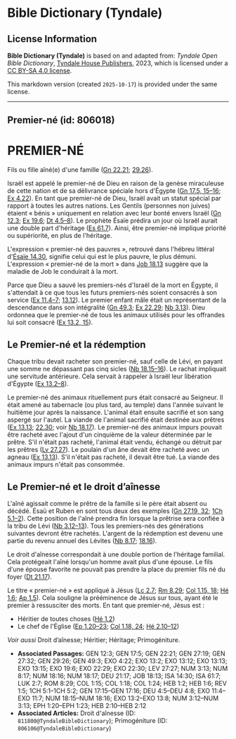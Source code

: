 # Bible Dictionary (Tyndale)

## License Information

**Bible Dictionary (Tyndale)** is based on and adapted from: _Tyndale Open Bible Dictionary_, [Tyndale House Publishers](https://tyndaleopenresources.com/), 2023, which is licensed under a [CC BY-SA 4.0 license](https://creativecommons.org/licenses/by-sa/4.0/legalcode.en).

This markdown version (created `2025-10-17`) is provided under the same license.



--------------------------------

## Premier-né (id: 806018)

PREMIER\-NÉ
===========

Fils ou fille aîné(e) d'une famille ([Gn 22\.21](https://ref.ly/Gen22:21); [29\.26](https://ref.ly/Gen29:26)).

Israël est appelé le premier\-né de Dieu en raison de la genèse miraculeuse de cette nation et de sa délivrance spéciale hors d'Égypte ([Gn 17\.5, 15](https://ref.ly/Gen17:5,Gen17:15-Gen17:16)[–](https://ref.ly/Gen17:5)[16](https://ref.ly/Gen17:5,Gen17:15-Gen17:16); [Ex 4\.22](https://ref.ly/Exod4:22)). En tant que premier\-né de Dieu, Israël avait un statut spécial par rapport à toutes les autres nations. Les Gentils (personnes non juives) étaient « bénis » uniquement en relation avec leur bonté envers Israël ([Gn 12\.3](https://ref.ly/Gen12:3); [Ex 19\.6](https://ref.ly/Exod19:6); [Dt 4\.5–8](https://ref.ly/Deut4:5-Deut4:8)). Le prophète Ésaïe prédira un jour où Israël aurait une double part d'héritage ([Es 61\.7](https://ref.ly/Isa61:7)). Ainsi, être premier\-né implique priorité ou supériorité, en plus de l'héritage.

L'expression « premier\-né des pauvres », retrouvé dans l'hébreu littéral d'[Ésaïe 14\.30](https://ref.ly/Isa14:30), signifie celui qui est le plus pauvre, le plus démuni. L'expression « premier\-né de la mort » dans [Job 18\.13](https://ref.ly/Job18:13) suggère que la maladie de Job le conduirait à la mort.

Parce que Dieu a sauvé les premiers\-nés d'Israël de la mort en Égypte, il s'attendait à ce que tous les futurs premiers\-nés soient consacrés à son service ([Ex 11\.4–7](https://ref.ly/Exod11:4-Exod11:7); [13\.12](https://ref.ly/Exod13:12)). Le premier enfant mâle était un représentant de la descendance dans son intégralité ([Gn 49\.3](https://ref.ly/Gen49:3); [Ex 22\.29](https://ref.ly/Exod22:29); [Nb 3\.13](https://ref.ly/Num3:13)). Dieu ordonnea que le premier\-né de tous les animaux utilisés pour les offrandes lui soit consacré ([Ex 13\.2, 15](https://ref.ly/Exod13:2,Exod13:15)).

Le Premier\-né et la rédemption
-------------------------------

Chaque tribu devait racheter son premier\-né, sauf celle de Lévi, en payant une somme ne dépassant pas cinq sicles ([Nb 18\.15–16](https://ref.ly/Num18:15-Num18:16)). Le rachat impliquait une servitude antérieure. Cela servait à rappeler à Israël leur libération d'Égypte ([Ex 13\.2–8](https://ref.ly/Exod13:2-Exod13:8)).

Le premier\-né des animaux rituellement purs était consacré au Seigneur. Il était amené au tabernacle (ou plus tard, au temple) dans l'année suivant le huitième jour après la naissance. L'animal était ensuite sacrifié et son sang aspergé sur l'autel. La viande de l'animal sacrifié était destinée aux prêtres ([Ex 13\.13](https://ref.ly/Exod13:13); [22\.30](https://ref.ly/Exod22:30); voir [Nb 18\.17](https://ref.ly/Num18:17)). Le premier\-né des animaux impurs pouvait être racheté avec l'ajout d'un cinquième de la valeur déterminée par le prêtre. S'il n'était pas racheté, l'animal était vendu, échangé ou détruit par les prêtres ([Lv 27\.27](https://ref.ly/Lev27:27)). Le poulain d'un âne devait être racheté avec un agneau ([Ex 13\.13](https://ref.ly/Exod13:13)). S'il n'était pas racheté, il devait être tué. La viande des animaux impurs n'était pas consommée.

Le Premier\-né et le droit d’aînesse
------------------------------------

L'aîné agissait comme le prêtre de la famille si le père était absent ou décédé. Ésaü et Ruben en sont tous deux des exemples ([Gn 27\.19, 32](https://ref.ly/Gen27:19,Gen27:32); [1Ch 5\.1–2](https://ref.ly/1Chr5:1-1Chr5:2)). Cette position de l'aîné prendra fin lorsque la prêtrise sera confiée à la tribu de Lévi ([Nb 3\.12–13](https://ref.ly/Num3:12-Num3:13)). Tous les premiers\-nés des générations suivantes devront être rachetés. L'argent de la rédemption est devenu une partie du revenu annuel des Lévites ([Nb 8\.17](https://ref.ly/Num8:17); [18\.16](https://ref.ly/Num18:16)).

Le droit d'aînesse correspondait à une double portion de l'héritage familial. Cela protégeait l'aîné lorsqu'un homme avait plus d'une épouse. Le fils d'une épouse favorite ne pouvait pas prendre la place du premier fils né du foyer ([Dt 21\.17](https://ref.ly/Deut21:17)).

Le titre « premier\-né » est appliqué à Jésus ([Lc 2\.7](https://ref.ly/Luke2:7); [Rm 8\.29](https://ref.ly/Rom8:29); [Col 1\.15, 18](https://ref.ly/Col1:15,Col1:18); [Hé 1\.6](https://ref.ly/Heb1:6); [Ap 1\.5](https://ref.ly/Rev1:5)). Cela souligne la prééminence de Jésus sur tous, ayant été le premier à ressusciter des morts. En tant que premier\-né, Jésus est :

* Héritier de toutes choses ([Hé 1\.2](https://ref.ly/Heb1:2))
* Le chef de l'Église ([Ep 1\.20–23](https://ref.ly/Eph1:20-Eph1:23); [Col 1\.18, 24](https://ref.ly/Col1:18,Col1:24); [Hé 2\.10–12](https://ref.ly/Heb2:10-Heb2:12))

*Voir aussi* Droit d’aînesse; Héritier; Héritage; Primogéniture.

* **Associated Passages:** GEN 12:3; GEN 17:5; GEN 22:21; GEN 27:19; GEN 27:32; GEN 29:26; GEN 49:3; EXO 4:22; EXO 13:2; EXO 13:12; EXO 13:13; EXO 13:15; EXO 19:6; EXO 22:29; EXO 22:30; LEV 27:27; NUM 3:13; NUM 8:17; NUM 18:16; NUM 18:17; DEU 21:17; JOB 18:13; ISA 14:30; ISA 61:7; LUK 2:7; ROM 8:29; COL 1:15; COL 1:18; COL 1:24; HEB 1:2; HEB 1:6; REV 1:5; 1CH 5:1–1CH 5:2; GEN 17:15–GEN 17:16; DEU 4:5–DEU 4:8; EXO 11:4–EXO 11:7; NUM 18:15–NUM 18:16; EXO 13:2–EXO 13:8; NUM 3:12–NUM 3:13; EPH 1:20–EPH 1:23; HEB 2:10–HEB 2:12
* **Associated Articles:** Droit d'aînesse (ID: `811800@TyndaleBibleDictionary`); Primogéniture (ID: `806106@TyndaleBibleDictionary`)

